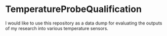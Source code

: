 # TemperatureProbeQualification
I would like to use this repository as a data dump for evaluating the outputs of my research into various temperature sensors.
